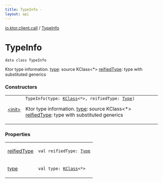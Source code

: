 ```yaml
---
title: TypeInfo - 
layout: api
---
```


<div class='api-docs-breadcrumbs'><a href="../index.html">io.ktor.client.call</a> / <a href="./index.html">TypeInfo</a></div>

# TypeInfo

<div class="signature"><code><span class="keyword">data</span> <span class="keyword">class </span><span class="identifier">TypeInfo</span></code></div>

Ktor type information.
<a href="type.html">type</a>: source KClass&lt;*&gt;
<a href="reified-type.html">reifiedType</a>: type with substituted generics

### Constructors

<table class="api-docs-table">
<tbody>
<tr>
<td markdown="1">

<a href="-init-.html">&lt;init&gt;</a>


</td>
<td markdown="1">
<div class="signature"><code><span class="identifier">TypeInfo</span><span class="symbol">(</span><span class="parameterName" id="io.ktor.client.call.TypeInfo$<init>(kotlin.reflect.KClass((kotlin.Any)), java.lang.reflect.Type)/type">type</span><span class="symbol">:</span>&nbsp;<a href="https://kotlinlang.org/api/latest/jvm/stdlib/kotlin.reflect/-k-class/index.html"><span class="identifier">KClass</span></a><span class="symbol">&lt;</span><span class="identifier">*</span><span class="symbol">&gt;</span><span class="symbol">, </span><span class="parameterName" id="io.ktor.client.call.TypeInfo$<init>(kotlin.reflect.KClass((kotlin.Any)), java.lang.reflect.Type)/reifiedType">reifiedType</span><span class="symbol">:</span>&nbsp;<a href="../-type/index.html"><span class="identifier">Type</span></a><span class="symbol">)</span></code></div>

Ktor type information.
<a href="-init-.html#io.ktor.client.call.TypeInfo$<init>(kotlin.reflect.KClass((kotlin.Any)), java.lang.reflect.Type)/type">type</a>: source KClass&lt;*&gt;
<a href="-init-.html#io.ktor.client.call.TypeInfo$<init>(kotlin.reflect.KClass((kotlin.Any)), java.lang.reflect.Type)/reifiedType">reifiedType</a>: type with substituted generics


</td>
</tr>
</tbody>
</table>

### Properties

<table class="api-docs-table">
<tbody>
<tr>
<td markdown="1">

<a href="reified-type.html">reifiedType</a>


</td>
<td markdown="1">
<div class="signature"><code><span class="keyword">val </span><span class="identifier">reifiedType</span><span class="symbol">: </span><a href="../-type/index.html"><span class="identifier">Type</span></a></code></div>

</td>
</tr>
<tr>
<td markdown="1">

<a href="type.html">type</a>


</td>
<td markdown="1">
<div class="signature"><code><span class="keyword">val </span><span class="identifier">type</span><span class="symbol">: </span><a href="https://kotlinlang.org/api/latest/jvm/stdlib/kotlin.reflect/-k-class/index.html"><span class="identifier">KClass</span></a><span class="symbol">&lt;</span><span class="identifier">*</span><span class="symbol">&gt;</span></code></div>

</td>
</tr>
</tbody>
</table>
